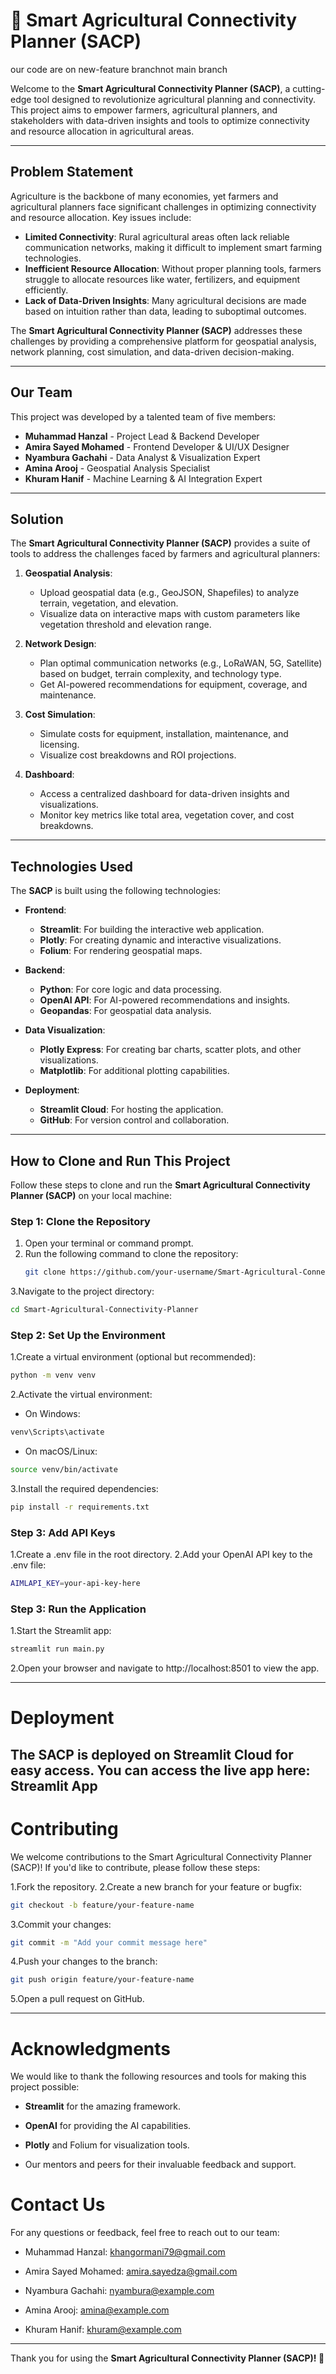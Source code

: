 # 🌾 **Smart Agricultural Connectivity Planner (SACP)** 
our code are on new-feature branchnot main branch

Welcome to the **Smart Agricultural Connectivity Planner (SACP)**, a cutting-edge tool designed to revolutionize agricultural planning and connectivity. This project aims to empower farmers, agricultural planners, and stakeholders with data-driven insights and tools to optimize connectivity and resource allocation in agricultural areas.

---

## **Problem Statement**

Agriculture is the backbone of many economies, yet farmers and agricultural planners face significant challenges in optimizing connectivity and resource allocation. Key issues include:

- **Limited Connectivity**: Rural agricultural areas often lack reliable communication networks, making it difficult to implement smart farming technologies.
- **Inefficient Resource Allocation**: Without proper planning tools, farmers struggle to allocate resources like water, fertilizers, and equipment efficiently.
- **Lack of Data-Driven Insights**: Many agricultural decisions are made based on intuition rather than data, leading to suboptimal outcomes.

The **Smart Agricultural Connectivity Planner (SACP)** addresses these challenges by providing a comprehensive platform for geospatial analysis, network planning, cost simulation, and data-driven decision-making.

---

## **Our Team**

This project was developed by a talented team of five members:

- **Muhammad Hanzal** - Project Lead & Backend Developer
- **Amira Sayed Mohamed** - Frontend Developer & UI/UX Designer
- **Nyambura Gachahi** - Data Analyst & Visualization Expert
- **Amina Arooj** - Geospatial Analysis Specialist
- **Khuram Hanif** - Machine Learning & AI Integration Expert

---

## **Solution**

The **Smart Agricultural Connectivity Planner (SACP)** provides a suite of tools to address the challenges faced by farmers and agricultural planners:

1. **Geospatial Analysis**:
   - Upload geospatial data (e.g., GeoJSON, Shapefiles) to analyze terrain, vegetation, and elevation.
   - Visualize data on interactive maps with custom parameters like vegetation threshold and elevation range.

2. **Network Design**:
   - Plan optimal communication networks (e.g., LoRaWAN, 5G, Satellite) based on budget, terrain complexity, and technology type.
   - Get AI-powered recommendations for equipment, coverage, and maintenance.

3. **Cost Simulation**:
   - Simulate costs for equipment, installation, maintenance, and licensing.
   - Visualize cost breakdowns and ROI projections.

4. **Dashboard**:
   - Access a centralized dashboard for data-driven insights and visualizations.
   - Monitor key metrics like total area, vegetation cover, and cost breakdowns.

---

## **Technologies Used**

The **SACP** is built using the following technologies:

- **Frontend**:
  - **Streamlit**: For building the interactive web application.
  - **Plotly**: For creating dynamic and interactive visualizations.
  - **Folium**: For rendering geospatial maps.

- **Backend**:
  - **Python**: For core logic and data processing.
  - **OpenAI API**: For AI-powered recommendations and insights.
  - **Geopandas**: For geospatial data analysis.

- **Data Visualization**:
  - **Plotly Express**: For creating bar charts, scatter plots, and other visualizations.
  - **Matplotlib**: For additional plotting capabilities.

- **Deployment**:
  - **Streamlit Cloud**: For hosting the application.
  - **GitHub**: For version control and collaboration.

---

## **How to Clone and Run This Project**

Follow these steps to clone and run the **Smart Agricultural Connectivity Planner (SACP)** on your local machine:

### **Step 1: Clone the Repository**
1. Open your terminal or command prompt.
2. Run the following command to clone the repository:
   ```bash
   git clone https://github.com/your-username/Smart-Agricultural-Connectivity-Planner.git
   ```
3.Navigate to the project directory:
```bash
cd Smart-Agricultural-Connectivity-Planner
```

### **Step 2: Set Up the Environment**
1.Create a virtual environment (optional but recommended):
```bash
python -m venv venv
```
2.Activate the virtual environment:
- On Windows:
 ```bash
venv\Scripts\activate
   ```
- On macOS/Linux:
```bash
source venv/bin/activate
   ```
3.Install the required dependencies:
 ```bash
pip install -r requirements.txt
   ```

### **Step 3: Add API Keys**
1.Create a .env file in the root directory.
2.Add your OpenAI API key to the .env file:
 ```bash
AIMLAPI_KEY=your-api-key-here
   ```

### **Step 3: Run the Application**
1.Start the Streamlit app:
 ```bash
streamlit run main.py
   ```
2.Open your browser and navigate to http://localhost:8501 to view the app.

----
# Deployment
The **SACP** is deployed on Streamlit Cloud for easy access. You can access the live app here:
Streamlit App
---
# Contributing
We welcome contributions to the Smart Agricultural Connectivity Planner (SACP)! If you'd like to contribute, please follow these steps:

1.Fork the repository.
2.Create a new branch for your feature or bugfix:
 ```bash
git checkout -b feature/your-feature-name
   ```
3.Commit your changes:
 ```bash
git commit -m "Add your commit message here"
   ```
4.Push your changes to the branch:
 ```bash
git push origin feature/your-feature-name
   ```
5.Open a pull request on GitHub.

---
# Acknowledgments

We would like to thank the following resources and tools for making this project possible:

- **Streamlit** for the amazing framework.

- **OpenAI** for providing the AI capabilities.

- **Plotly** and Folium for visualization tools.

- Our mentors and peers for their invaluable feedback and support.

# Contact Us
For any questions or feedback, feel free to reach out to our team:

- Muhammad Hanzal: khangormani79@gmail.com

- Amira Sayed Mohamed: amira.sayedza@gmail.com

- Nyambura Gachahi: nyambura@example.com

- Amina Arooj: amina@example.com

- Khuram Hanif: khuram@example.com
  
----
Thank you for using the **Smart Agricultural Connectivity Planner (SACP)! 🌱**

